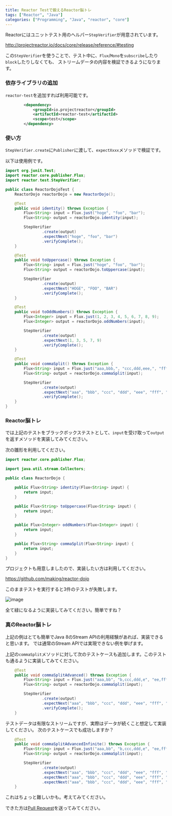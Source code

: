 ```yaml
---
title: Reactor Testで鍛えるReactor脳トレ
tags: ["Reactor", "Java"]
categories: ["Programming", "Java", "reactor", "core"]
---
```


Reactorにはユニットテスト用のヘルパー`StepVerifier`が用意されています。

http://projectreactor.io/docs/core/release/reference/#testing

この`StepVerifier`を使うことで、テスト中に、`Flux`/`Mono`を`subscribe`したり`block`したりしなくても、
ストリームデータの内容を検証できるようになります。

### 依存ライブラリの追加

`reactor-test`を追加すれば利用可能です。

```xml
        <dependency>
            <groupId>io.projectreactor</groupId>
            <artifactId>reactor-test</artifactId>
            <scope>test</scope>
        </dependency>
```

### 使い方

`StepVerifier.create`に`Publisher`に渡して、`expectXxxx`メソッドで検証です。

以下は使用例です。

```java
import org.junit.Test;
import reactor.core.publisher.Flux;
import reactor.test.StepVerifier;

public class ReactorDojoTest {
    ReactorDojo reactorDojo = new ReactorDojo();

    @Test
    public void identity() throws Exception {
        Flux<String> input = Flux.just("hoge", "foo", "bar");
        Flux<String> output = reactorDojo.identity(input);

        StepVerifier
                .create(output)
                .expectNext("hoge", "foo", "bar")
                .verifyComplete();
    }

    @Test
    public void toUppercase() throws Exception {
        Flux<String> input = Flux.just("hoge", "foo", "bar");
        Flux<String> output = reactorDojo.toUppercase(input);

        StepVerifier
                .create(output)
                .expectNext("HOGE", "FOO", "BAR")
                .verifyComplete();
    }

    @Test
    public void toOddNumbers() throws Exception {
        Flux<Integer> input = Flux.just(1, 2, 3, 4, 5, 6, 7, 8, 9);
        Flux<Integer> output = reactorDojo.oddNumbers(input);

        StepVerifier
                .create(output)
                .expectNext(1, 3, 5, 7, 9)
                .verifyComplete();
    }

    @Test
    public void commaSplit() throws Exception {
        Flux<String> input = Flux.just("aaa,bbb,", "ccc,ddd,eee,", "fff,ggg,", "hhh,", "iii,jjj,");
        Flux<String> output = reactorDojo.commaSplit(input);

        StepVerifier
                .create(output)
                .expectNext("aaa", "bbb", "ccc", "ddd", "eee", "fff", "ggg", "hhh", "iii", "jjj")
                .verifyComplete();
    }
}
```

### Reactor脳トレ

では上記のテストをブラックボックステストとして、`input`を受け取って`output`を返すメソッドを実装してみてください。

次の雛形を利用してください。

```java
import reactor.core.publisher.Flux;

import java.util.stream.Collectors;

public class ReactorDojo {

    public Flux<String> identity(Flux<String> input) {
        return input;
    }

    public Flux<String> toUppercase(Flux<String> input) {
        return input;
    }

    public Flux<Integer> oddNumbers(Flux<Integer> input) {
        return input;
    }

    public Flux<String> commaSplit(Flux<String> input) {
        return input;
    }
}
```

プロジェクトも用意しましたので、実装したい方は利用してください。

https://github.com/making/reactor-dojo

このままテストを実行すると3件のテストが失敗します。

![image](https://user-images.githubusercontent.com/106908/31400320-1cd4fdc2-ae2a-11e7-907c-f2773771fd16.png)

全て緑になるように実装してみてください。簡単ですね？

### 真のReactor脳トレ

上記の例はとても簡単でJava 8のStream APIの利用経験があれば、実装できると思います。
では通常のStream APIでは実現できない例を挙げます。

上記の`commaSplit`メソッドに対して次のテストケースも追加します。このテストも通るように実装してみてください。

``` java
    @Test
    public void commaSplitAdvanced() throws Exception {
        Flux<String> input = Flux.just("aaa,bb", "b,ccc,ddd,e", "ee,fff", ",ggg,hhh,", "iii,jjj,");
        Flux<String> output = reactorDojo.commaSplit(input);

        StepVerifier
                .create(output)
                .expectNext("aaa", "bbb", "ccc", "ddd", "eee", "fff", "ggg", "hhh", "iii", "jjj")
                .verifyComplete();
    }
```

テストデータは有限なストリームですが、実際はデータが続くこと想定して実装してください。
次のテストケースでも成功しますか？

```java
    @Test
    public void commaSplitAdvancedInfinite() throws Exception {
        Flux<String> input = Flux.just("aaa,bb", "b,ccc,ddd,e", "ee,fff", ",ggg,hhh,", "iii,jjj,").repeat();
        Flux<String> output = reactorDojo.commaSplit(input);

        StepVerifier
                .create(output)
                .expectNext("aaa", "bbb", "ccc", "ddd", "eee", "fff", "ggg", "hhh", "iii", "jjj")
                .expectNext("aaa", "bbb", "ccc", "ddd", "eee", "fff", "ggg", "hhh", "iii", "jjj")
                .expectNext("aaa", "bbb", "ccc", "ddd", "eee", "fff", "ggg", "hhh", "iii", "jjj");
    }
```

これはちょっと難しいかも。考えてみてください。

できた方は[Pull Request](https://github.com/making/reactor-dojo/pulls)を送ってみてください。
